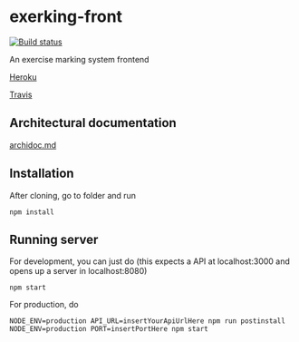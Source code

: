 # exerking-front 
[![Build status](https://travis-ci.org/jelmnainen/exerking-front.svg?branch=master)](https://travis-ci.org/jelmnainen/exerking-front)

An exercise marking system frontend

[Heroku](http://exerking.herokuapp.com/)

[Travis](https://travis-ci.org/jelmnainen/exerking-front)

## Architectural documentation
[archidoc.md](https://github.com/jelmnainen/exerking-front/blob/master/ARCHIDOC.md)

## Installation
After cloning, go to folder and run 

    npm install

## Running server
For development, you can just do (this expects a API at localhost:3000 and opens up a server in localhost:8080)

    npm start

For production, do 

    NODE_ENV=production API_URL=insertYourApiUrlHere npm run postinstall
    NODE_ENV=production PORT=insertPortHere npm start
